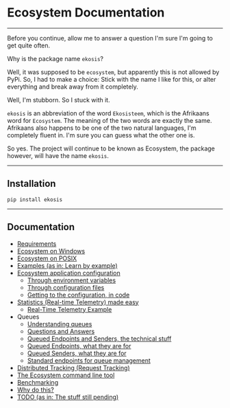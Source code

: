 # Ecosystem Documentation

---
Before you continue, allow me to answer a question I'm sure I'm going to get
quite often.

Why is the package name `ekosis`?

Well, it was supposed to be `ecosystem`, but apparently this is not allowed by
PyPi. So, I had to make a choice: Stick with the name I like for this, or
alter everything and break away from it completely.

Well, I'm stubborn. So I stuck with it.

`ekosis` is an abbreviation of the word `Ekosisteem`, which is the Afrikaans word
for `Ecosystem`. The meaning of the two words are exactly the same. Afrikaans also
happens to be one of the two natural languages, I'm completely fluent in. I'm sure
you can guess what the other one is.

So yes. The project will continue to be known as Ecosystem, the package however,
will have the name `ekosis`.

---
## Installation

`pip install ekosis`

---
## Documentation
- [Requirements](./requirements.md)
- [Ecosystem on Windows](./ecosystem_on_windows.md)
- [Ecosystem on POSIX](./ecosystem_on_posix.md)
- [Examples (as in: Learn by example)](./examples.md)
- [Ecosystem application configuration](./configuration/configuration.md)
  - [Through environment variables](./configuration/through_environment_variables.md)
  - [Through configuration files](./configuration/through_configuration_files.md)
  - [Getting to the configuration, in code](./configuration/getting_config_from_code.md)
- [Statistics (Real-time Telemetry) made easy](./statistics_keeper.md)
  - [Real-Time Telemetry Example](./examples/telemetry/telemetry.md)
- Queues
  - [Understanding queues](queueds/understanding_queues.md)
  - [Questions and Answers](queueds/questions_and_answers.md)
  - [Queued Endpoints and Senders, the technical stuff](queueds/technical_stuff.md)
  - [Queued Endpoints, what they are for](queueds/queued_endpoints.md)
  - [Queued Senders, what they are for](queueds/queued_senders.md)
  - [Standard endpoints for queue management](queueds/standard_endpoints_for_management.md)
- [Distributed Tracking (Request Tracking)](./distributed_tracking.md)
- [The Ecosystem command line tool](./command_line_tool.md)
- [Benchmarking](./benchmarking/benchmarking.md)
- [Why do this?](./why.md)
- [TODO (as in: The stuff still pending)](./todo.md)
